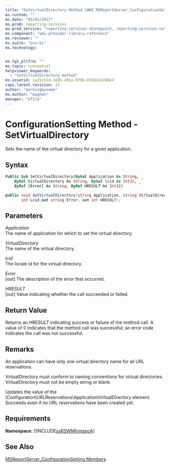 ```yaml
---
title: "SetVirtualDirectory Method (WMI MSReportServer_ConfigurationSetting) | Microsoft Docs"
ms.custom: ""
ms.date: "03/01/2017"
ms.prod: reporting-services
ms.prod_service: "reporting-services-sharepoint, reporting-services-native"
ms.component: "wmi-provider-library-reference"
ms.reviewer: ""
ms.suite: "pro-bi"
ms.technology: 


ms.tgt_pltfrm: ""
ms.topic: conceptual
helpviewer_keywords: 
  - "SetVirtualDirectory method"
ms.assetid: 1a25cb1d-38d5-401a-970b-87b642a780e4
caps.latest.revision: 11
author: "markingmyname"
ms.author: "maghan"
manager: "kfile"
---
```

# ConfigurationSetting Method - SetVirtualDirectory
  Sets the name of the virtual directory for a given application.  
  
## Syntax  
  
```vb  
Public Sub SetVirtualDirectory(ByVal Application As String, _  
    ByVal VirtualDirectory As String, ByVal lcid As Int32, _  
    ByRef [Error] As String, ByRef HRESULT As Int32)  
```  
  
```csharp  
public void SetVirtualDirectory(string Application, string VirtualDirectory,   
       int Lcid,out string Error, out int HRESULT);  
```  
  
## Parameters  
 *Application*  
 The name of application for which to set the virtual directory.  
  
 *VirtualDirectory*  
 The name of the virtual directory.  
  
 *lcid*  
 The locale id for the virtual directory.  
  
 *Error*  
 [out] The description of the error that occurred.  
  
 *HRESULT*  
 [out] Value indicating whether the call succeeded or failed.  
  
## Return Value  
 Returns an *HRESULT* indicating success or failure of the method call. A value of 0 indicates that the method call was successful; an error code indicates the call was not successful.  
  
## Remarks  
 An application can have only one virtual directory name for all URL reservations.  
  
 VirtualDirectory must conform to naming conventions for virtual directories. VirtualDirectory must not be empty string or blank.  
  
 Updates the value of the \Configuration\URLReservations\Application\VirtualDirectory element. Succeeds even if no URL reservations have been created yet.  
  
## Requirements  
 **Namespace:** [!INCLUDE[ssRSWMInmspcA](../../includes/ssrswminmspca-md.md)]  
  
## See Also  
 [MSReportServer_ConfigurationSetting Members](../../reporting-services/wmi-provider-library-reference/msreportserver-configurationsetting-members.md)  
  
  
